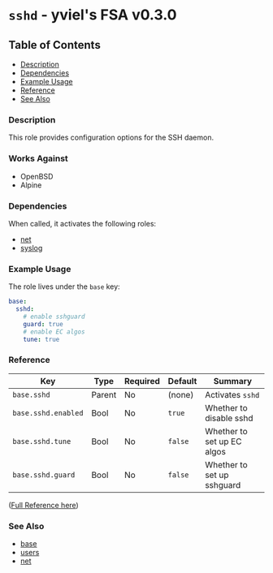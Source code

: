 # `sshd` - yviel's FSA v0.3.0

## Table of Contents
 - [Description](#description)
 - [Dependencies](#dependencies)
 - [Example Usage](#example-usage)
 - [Reference](#reference)
 - [See Also](#see-also)

### Description
This role provides configuration options for the SSH daemon.

### Works Against
- OpenBSD
- Alpine

### Dependencies
When called, it activates the following roles:
 - [net](../net)
 - [syslog](../syslog)

### Example Usage
The role lives under the `base` key:

```yaml
base:
  sshd:
    # enable sshguard
    guard: true
    # enable EC algos
    tune: true
```

### Reference
|Key|Type|Required|Default|Summary|
|--|--|--|--|--|
|`base.sshd`|Parent|No|(none)|Activates `sshd`|
|`base.sshd.enabled`|Bool|No|`true`|Whether to disable sshd|
|`base.sshd.tune`|Bool|No|`false`|Whether to set up EC algos|
|`base.sshd.guard`|Bool|No|`false`|Whether to set up sshguard|

([Full Reference here](../../docs/REFERENCE.md))

### See Also
 - [base](../base)
 - [users](../users)
 - [net](../net)
